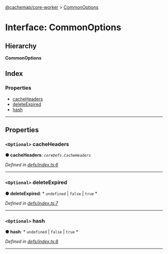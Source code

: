 [@cachemap/core-worker](../README.md) > [CommonOptions](../interfaces/commonoptions.md)

# Interface: CommonOptions

## Hierarchy

**CommonOptions**

## Index

### Properties

* [cacheHeaders](commonoptions.md#cacheheaders)
* [deleteExpired](commonoptions.md#deleteexpired)
* [hash](commonoptions.md#hash)

---

## Properties

<a id="cacheheaders"></a>

### `<Optional>` cacheHeaders

**● cacheHeaders**: *`coreDefs.CacheHeaders`*

*Defined in [defs/index.ts:6](https://github.com/dylanaubrey/cachemap/blob/2a8e078/packages/core-worker/src/defs/index.ts#L6)*

___
<a id="deleteexpired"></a>

### `<Optional>` deleteExpired

**● deleteExpired**: * `undefined` &#124; `false` &#124; `true`
*

*Defined in [defs/index.ts:7](https://github.com/dylanaubrey/cachemap/blob/2a8e078/packages/core-worker/src/defs/index.ts#L7)*

___
<a id="hash"></a>

### `<Optional>` hash

**● hash**: * `undefined` &#124; `false` &#124; `true`
*

*Defined in [defs/index.ts:8](https://github.com/dylanaubrey/cachemap/blob/2a8e078/packages/core-worker/src/defs/index.ts#L8)*

___

